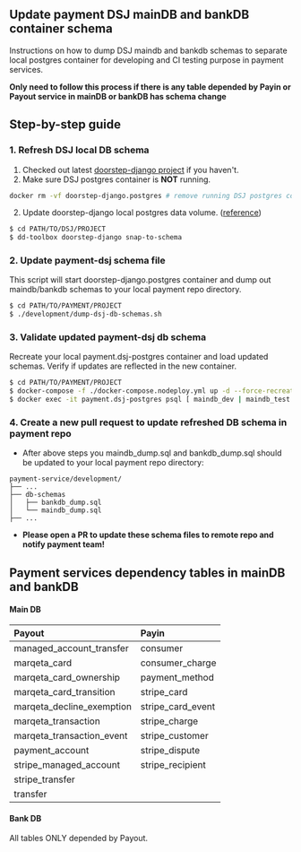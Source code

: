 ## Update payment DSJ mainDB and bankDB container schema

Instructions on how to dump DSJ maindb and bankdb schemas to separate local postgres container for developing and CI testing purpose in payment services.

**Only need to follow this process if there is any table depended by Payin or Payout service in mainDB or bankDB has schema change**

## Step-by-step guide

### 1. Refresh DSJ local DB schema
1. Checked out latest [doorstep-django project](https://github.com/doordash/doorstep-django) if you haven't.
2. Make sure DSJ postgres container is **NOT** running.
```bash
docker rm -vf doorstep-django.postgres # remove running DSJ postgres container and its volumes
```
2. Update doorstep-django local postgres data volume. ([reference](https://github.com/doordash/doorstep-django/wiki/How-to-Develop#getting-the-database-schema-locally))
```bash
$ cd PATH/TO/DSJ/PROJECT
$ dd-toolbox doorstep-django snap-to-schema
```

### 2. Update payment-dsj schema file
This script will start doorstep-django.postgres container and dump out maindb/bankdb schemas to your local payment repo directory.
```bash
$ cd PATH/TO/PAYMENT/PROJECT
$ ./development/dump-dsj-db-schemas.sh
```

### 3. Validate updated payment-dsj db schema
Recreate your local payment.dsj-postgres container and load updated schemas. Verify if updates are reflected in the new container.
```bash
$ cd PATH/TO/PAYMENT/PROJECT
$ docker-compose -f ./docker-compose.nodeploy.yml up -d --force-recreate --renew-anon-volumes payment.dsj-postgres
$ docker exec -it payment.dsj-postgres psql [ maindb_dev | maindb_test | bandb_dev | bankdb_test ]
```

### 4. Create a new pull request to update refreshed DB schema in payment repo
- After above steps you maindb_dump.sql and bankdb_dump.sql should be updated to your local payment repo directory:
```
payment-service/development/
├── ...
├── db-schemas
│   ├── bankdb_dump.sql
│   └── maindb_dump.sql
├── ...
```
- **Please open a PR to update these schema files to remote repo and notify payment team!**

## Payment services dependency tables in mainDB and bankDB
#### Main DB
| Payout                    | Payin             |
|:--------------------------|:------------------|
| managed_account_transfer  | consumer          |
| marqeta_card              | consumer_charge   |
| marqeta_card_ownership    | payment_method    |
| marqeta_card_transition   | stripe_card       |
| marqeta_decline_exemption | stripe_card_event |
| marqeta_transaction       | stripe_charge     |
| marqeta_transaction_event | stripe_customer   |
| payment_account           | stripe_dispute    |
| stripe_managed_account    | stripe_recipient  |
| stripe_transfer           |                   |
| transfer                  |                   |
#### Bank DB
All tables ONLY depended by Payout.
